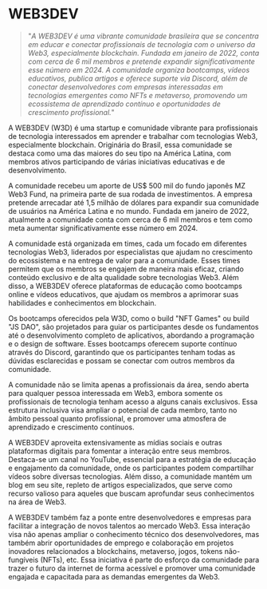 # WEB3DEV

>"*A WEB3DEV é uma vibrante comunidade brasileira que se concentra em educar e conectar profissionais de tecnologia com o universo da Web3, especialmente blockchain. Fundada em janeiro de 2022, conta com cerca de 6 mil membros e pretende expandir significativamente esse número em 2024. A comunidade organiza bootcamps, vídeos educativos, publica artigos e oferece suporte via Discord, além de conectar desenvolvedores com empresas interessadas em tecnologias emergentes como NFTs e metaverso, promovendo um ecossistema de aprendizado contínuo e oportunidades de crescimento profissional.*"

A WEB3DEV (W3D) é uma startup e comunidade vibrante para profissionais de tecnologia interessados em aprender e trabalhar com tecnologias Web3, especialmente blockchain. Originária do Brasil, essa comunidade se destaca como uma das maiores do seu tipo na América Latina, com membros ativos participando de várias iniciativas educativas e de desenvolvimento.

A comunidade recebeu um aporte de US$ 500 mil do fundo japonês MZ Web3 Fund, na primeira parte de sua rodada de investimentos. A empresa pretende arrecadar até 1,5 milhão de dólares para expandir sua comunidade de usuários na América Latina e no mundo. Fundada em janeiro de 2022, atualmente a comunidade conta com cerca de 6 mil membros e tem como meta aumentar significativamente esse número em 2024.

A comunidade está organizada em times, cada um focado em diferentes tecnologias Web3, liderados por especialistas que ajudam no crescimento do ecossistema e na entrega de valor para a comunidade. Esses times permitem que os membros se engajem de maneira mais eficaz, criando conteúdo exclusivo e de alta qualidade sobre tecnologias Web3. Além disso, a WEB3DEV oferece plataformas de educação como bootcamps online e vídeos educativos, que ajudam os membros a aprimorar suas habilidades e conhecimentos em blockchain.

Os bootcamps oferecidos pela W3D, como o build "NFT Games" ou build "JS DAO", são projetados para guiar os participantes desde os fundamentos até o desenvolvimento completo de aplicativos, abordando a programação e o design de software. Esses bootcamps oferecem suporte contínuo através do Discord, garantindo que os participantes tenham todas as dúvidas esclarecidas e possam se conectar com outros membros da comunidade.

A comunidade não se limita apenas a profissionais da área, sendo aberta para qualquer pessoa interessada em Web3, embora somente os profissionais de tecnologia tenham acesso a alguns canais exclusivos. Essa estrutura inclusiva visa ampliar o potencial de cada membro, tanto no âmbito pessoal quanto profissional, e promover uma atmosfera de aprendizado e crescimento contínuos.

A WEB3DEV aproveita extensivamente as mídias sociais e outras plataformas digitais para fomentar a interação entre seus membros. Destaca-se um canal no YouTube, essencial para a estratégia de educação e engajamento da comunidade, onde os participantes podem compartilhar vídeos sobre diversas tecnologias. Além disso, a comunidade mantém um blog em seu site, repleto de artigos especializados, que serve como recurso valioso para aqueles que buscam aprofundar seus conhecimentos na área de Web3.

A WEB3DEV também faz a ponte entre desenvolvedores e empresas para facilitar a integração de novos talentos ao mercado Web3. Essa interação visa não apenas ampliar o conhecimento técnico dos desenvolvedores, mas também abrir oportunidades de emprego e colaboração em projetos inovadores relacionados a blockchains, metaverso, jogos, tokens não-fungíveis (NFTs), etc. Essa iniciativa é parte do esforço da comunidade para trazer o futuro da internet de forma acessível e promover uma comunidade engajada e capacitada para as demandas emergentes da Web3.
